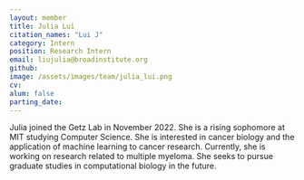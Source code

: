```yaml
---
layout: member
title: Julia Lui
citation_names: "Lui J"
category: Intern
position: Research Intern
email: liujulia@broadinstitute.org
github: 
image: /assets/images/team/julia_lui.png
cv:
alum: false
parting_date: 
---
```


Julia joined the Getz Lab in November 2022. She is a rising sophomore at MIT studying Computer Science. She is interested in cancer biology and the application of machine learning to cancer research. Currently, she is working on research related to multiple myeloma. She seeks to pursue graduate studies in computational biology in the future.
